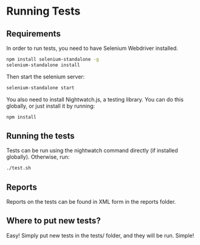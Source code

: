 # Running Tests
## Requirements
In order to run tests, you need to have Selenium Webdriver installed.

```bash
npm install selenium-standalone -g
selenium-standalone install
```

Then start the selenium server:

```bash
selenium-standalone start
```
You also need to install Nightwatch.js, a testing library. You can do this globally,
or just install it by running:

```bash
npm install
```

## Running the tests
Tests can be run using the nightwatch command directly (if installed globally).
Otherwise, run:

```bash
./test.sh
```

## Reports
Reports on the tests can be found in XML form in the reports folder.

## Where to put new tests?
Easy! Simply put new tests in the tests/ folder, and they will be run. Simple!
